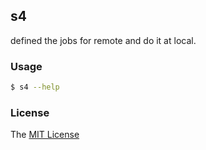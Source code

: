 ## s4

defined the jobs for remote and do it at local.


### Usage

```bash
$ s4 --help
```

### License

The [MIT License](https://github.com/axetroy/kost/blob/master/LICENSE)